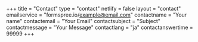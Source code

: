 +++
title = "Contact"
type = "contact"
netlify = false
layout = "contact"
emailservice = "formspree.io/example@email.com"
contactname = "Your name"
contactemail = "Your Email"
contactsubject = "Subject"
contactmessage = "Your Message"
contactlang = "ja"
contactanswertime = 99999
+++
